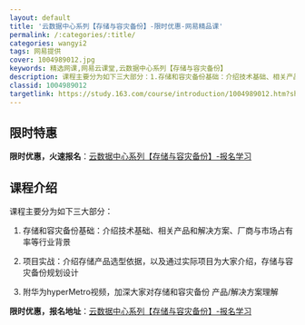 ```yaml
---
layout: default
title: '云数据中心系列【存储与容灾备份】-限时优惠-网易精品课'
permalink: /:categories/:title/
categories: wangyi2
tags: 网易提供
cover: 1004989012.jpg
keywords: 精选网课,网易云课堂,云数据中心系列【存储与容灾备份】
description: 课程主要分为如下三大部分：1.存储和容灾备份基础：介绍技术基础、相关产品和解决方案、厂商与市场占有率等行业背景2.项目实
classid: 1004989012
targetlink: https://study.163.com/course/introduction/1004989012.htm?share=1&shareId=1025206652&utm_campaign=share&utm_medium=iphoneShare&utm_source=&utm_u=1025206652
---
```


## 限时特惠

**限时优惠，火速报名**：[云数据中心系列【存储与容灾备份】-报名学习](https://study.163.com/course/introduction/1004989012.htm?share=1&shareId=1025206652&utm_campaign=share&utm_medium=iphoneShare&utm_source=&utm_u=1025206652)

## 课程介绍

课程主要分为如下三大部分：

1. 存储和容灾备份基础：介绍技术基础、相关产品和解决方案、厂商与市场占有率等行业背景

2. 项目实战：介绍存储产品选型依据，以及通过实际项目为大家介绍，存储与容灾备份规划设计

3. 附华为hyperMetro视频，加深大家对存储和容灾备份 产品/解决方案理解

**限时优惠，报名地址**：[云数据中心系列【存储与容灾备份】-报名学习](https://study.163.com/course/introduction/1004989012.htm?share=1&shareId=1025206652&utm_campaign=share&utm_medium=iphoneShare&utm_source=&utm_u=1025206652)


